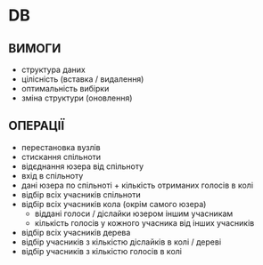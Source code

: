 # DB

## ВИМОГИ
- структура даних
- цілісність (вставка / видалення)
- оптимальність вибірки
- зміна структури (оновлення)

## ОПЕРАЦІЇ
- перестановка вузлів
- стискання спільноти
- відєднання юзера від спільноту
- вхід в спільноту
- дані юзера по спільноті + кількість отриманих голосів в колі
- відбір всіх учасників спільноти
- відбір всіх учасників кола (окрім самого юзера)
  + віддані голоси / діслайки юзером іншим учасникам
  + кількість голосів у кожного учасника від інших учасників
- відбір всіх учасників дерева
- відбір учасників з кількістю діслайків в колі / дереві
- відбір учасників з кількістю голосів в колі
